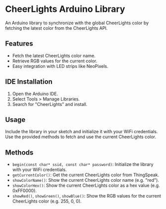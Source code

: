 # CheerLights Arduino Library

An Arduino library to synchronize with the global CheerLights color by fetching the latest color from the CheerLights API.

## Features

- Fetch the latest CheerLights color name.
- Retrieve RGB values for the current color.
- Easy integration with LED strips like NeoPixels.

## IDE Installation

1. Open the Arduino IDE.
2. Select Tools > Manage Libraries.
3. Search for "CheerLights" and install.

## Usage

Include the library in your sketch and initialize it with your WiFi credentials. Use the provided methods to fetch and use the current CheerLights color.

## Methods

- `begin(const char* ssid, const char* password)`: Initialize the library with your WiFi credentials.
- `getCurrentColor()`: Get the current CheerLights color from ThingSpeak.
- `showColorName()`: Show the current CheerLights color name (e.g. "red").
- `showColorHex()`: Show the current CheerLights color as a hex value (e.g. 0xFF0000).
- `showRed()`, `showGreen()`, `showBlue()`: Show the RGB values for the current CheerLights color (e.g. 255, 0, 0).